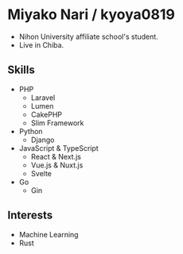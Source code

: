 # Miyako Nari / kyoya0819

- Nihon University affiliate school's student.
- Live in Chiba.

## Skills

- PHP
  - Laravel
  - Lumen
  - CakePHP
  - Slim Framework
- Python
  - Django
- JavaScript & TypeScript
  - React & Next.js
  - Vue.js & Nuxt.js
  - Svelte
- Go
  - Gin

## Interests

- Machine Learning
- Rust
